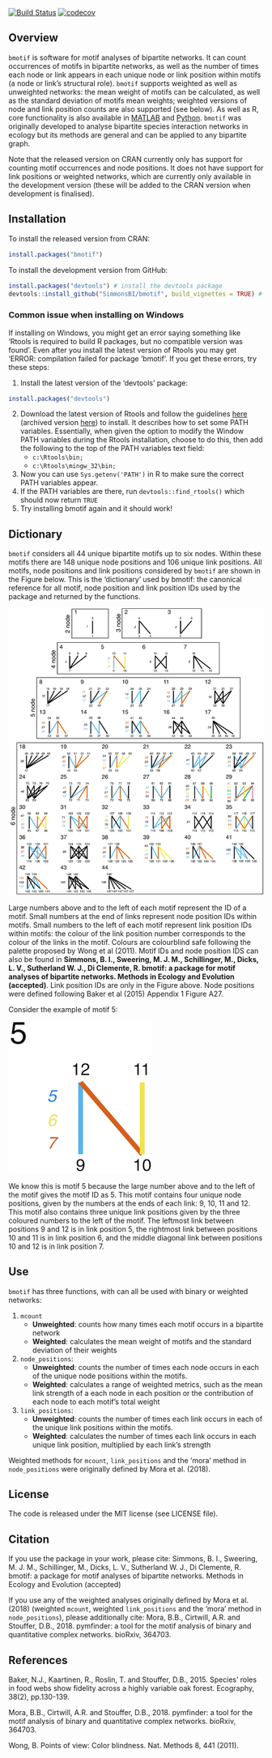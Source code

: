 
<!-- README.md is generated from README.Rmd. Please edit that file -->

[![Build
Status](https://travis-ci.org/SimmonsBI/bmotif.svg?branch=master)](https://travis-ci.org/SimmonsBI/bmotif)
[![codecov](https://codecov.io/gh/SimmonsBI/bmotif/branch/master/graph/badge.svg)](https://codecov.io/gh/SimmonsBI/bmotif)

## Overview

`bmotif` is software for motif analyses of bipartite networks. It can
count occurrences of motifs in bipartite networks, as well as the number
of times each node or link appears in each unique node or link position
within motifs (a node or link’s structural role). `bmotif` supports
weighted as well as unweighted networks: the mean weight of motifs can
be calculated, as well as the standard deviation of motifs mean weights;
weighted versions of node and link position counts are also supported
(see below). As well as R, core functionality is also available in
[MATLAB](https://github.com/SimmonsBI/bmotif-matlab) and
[Python](https://github.com/SimmonsBI/bmotif-python). `bmotif` was
originally developed to analyse bipartite species interaction networks
in ecology but its methods are general and can be applied to any
bipartite graph.

Note that the released version on CRAN currently only has support for
counting motif occurrences and node positions. It does not have support
for link positions or weighted networks, which are currently only
available in the development version (these will be added to the CRAN
version when development is finalised).

## Installation

To install the released version from CRAN:

``` r
install.packages("bmotif")
```

To install the development version from GitHub:

``` r
install.packages("devtools") # install the devtools package
devtools::install_github("SimmonsBI/bmotif", build_vignettes = TRUE) # install bmotif
```

### Common issue when installing on Windows

If installing on Windows, you might get an error saying something like
‘Rtools is required to build R packages, but no compatible version was
found’. Even after you install the latest version of Rtools you may get
‘ERROR: compilation failed for package ’bmotif’. If you get these
errors, try these steps:

1.  Install the latest version of the ‘devtools’ package:

<!-- end list -->

``` r
install.packages("devtools")
```

2.  Download the latest version of Rtools and follow the guidelines
    [here](https://thecoatlessprofessor.com/programming/installing-rtools-for-compiled-code-via-rcpp/)
    (archived version
    [here](https://web.archive.org/web/20180814151143/https://thecoatlessprofessor.com/programming/installing-rtools-for-compiled-code-via-rcpp/))
    to install. It describes how to set some PATH variables.
    Essentially, when given the option to modify the Window PATH
    variables during the Rtools installation, choose to do this, then
    add the following to the top of the PATH variables text field:
      - `c:\Rtools\bin;`
      - `c:\Rtools\mingw_32\bin;`
3.  Now you can use `Sys.getenv('PATH')` in R to make sure the correct
    PATH variables appear.
4.  If the PATH variables are there, run `devtools::find_rtools()` which
    should now return `TRUE`
5.  Try installing bmotif again and it should work\!

## Dictionary

`bmotif` considers all 44 unique bipartite motifs up to six nodes.
Within these motifs there are 148 unique node positions and 106 unique
link positions. All motifs, node positions and link positions considered
by `bmotif` are shown in the Figure below. This is the ‘dictionary’ used
by bmotif: the canonical reference for all motif, node position and link
position IDs used by the package and returned by the functions.

![Motif dictionary](./man/figures/dictionary.png?raw=true
"Motif dictionary")

Large numbers above and to the left of each motif represent the ID of a
motif. Small numbers at the end of links represent node position IDs
within motifs. Small numbers to the left of each motif represent link
position IDs within motifs: the colour of the link position number
corresponds to the colour of the links in the motif. Colours are
colourblind safe following the palette proposed by Wong et al (2011).
Motif IDs and node position IDS can also be found in **Simmons, B. I.,
Sweering, M. J. M., Schillinger, M., Dicks, L. V., Sutherland W. J., Di
Clemente, R. bmotif: a package for motif analyses of bipartite networks.
Methods in Ecology and Evolution (accepted)**. Link position IDs are
only in the Figure above. Node positions were defined following Baker et
al (2015) Appendix 1 Figure A27.

Consider the example of motif 5:

![Motif 5](./man/figures/motif5.png?raw=true "Motif 5")

We know this is motif 5 because the large number above and to the left
of the motif gives the motif ID as 5. This motif contains four unique
node positions, given by the numbers at the ends of each link: 9, 10, 11
and 12. This motif also contains three unique link positions given by
the three coloured numbers to the left of the motif. The leftmost link
between positions 9 and 12 is in link position 5, the rightmost link
between positions 10 and 11 is in link position 6, and the middle
diagonal link between positions 10 and 12 is in link position 7.

## Use

`bmotif` has three functions, with can all be used with binary or
weighted networks:

1.  `mcount`
      - **Unweighted**: counts how many times each motif occurs in a
        bipartite network
      - **Weighted**: calculates the mean weight of motifs and the
        standard deviation of their weights
2.  `node_positions`:
      - **Unweighted**: counts the number of times each node occurs in
        each of the unique node positions within the motifs.  
      - **Weighted**: calculates a range of weighted metrics, such as
        the mean link strength of a each node in each position or the
        contribution of each node to each motif’s total weight
3.  `link_positions`:
      - **Unweighted**: counts the number of times each link occurs in
        each of the unique link positions within the motifs.
      - **Weighted**: calculates the number of times each link occurs in
        each unique link position, multiplied by each link’s strength

Weighted methods for `mcount`, `link_positions` and the ‘mora’ method in
`node_positions` were originally defined by Mora et al. (2018).

## License

The code is released under the MIT license (see LICENSE file).

## Citation

If you use the package in your work, please cite: Simmons, B. I.,
Sweering, M. J. M., Schillinger, M., Dicks, L. V., Sutherland W. J., Di
Clemente, R. bmotif: a package for motif analyses of bipartite networks.
Methods in Ecology and Evolution (accepted)

If you use any of the weighted analyses originally defined by Mora et
al. (2018) (weighted `mcount`, weighted `link_positions` and the ‘mora’
method in `node_positions`), please additionally cite: Mora, B.B.,
Cirtwill, A.R. and Stouffer, D.B., 2018. pymfinder: a tool for the motif
analysis of binary and quantitative complex networks. bioRxiv, 364703.

## References

Baker, N.J., Kaartinen, R., Roslin, T. and Stouffer, D.B., 2015.
Species’ roles in food webs show fidelity across a highly variable oak
forest. Ecography, 38(2), pp.130-139.

Mora, B.B., Cirtwill, A.R. and Stouffer, D.B., 2018. pymfinder: a tool
for the motif analysis of binary and quantitative complex networks.
bioRxiv, 364703.

Wong, B. Points of view: Color blindness. Nat. Methods 8, 441 (2011).
